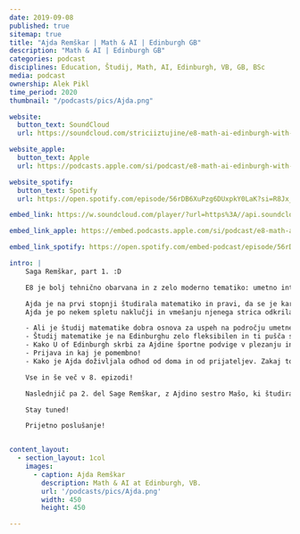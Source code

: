 ```yaml
---
date: 2019-09-08
published: true 
sitemap: true
title: "Ajda Remškar | Math & AI | Edinburgh GB" 
description: "Math & AI | Edinburgh GB"
categories: podcast
disciplines: Education, Študij, Math, AI, Edinburgh, VB, GB, BSc
media: podcast
ownership: Alek Pikl
time_period: 2020
thumbnail: "/podcasts/pics/Ajda.png"

website:
  button_text: SoundCloud
  url: https://soundcloud.com/striciiztujine/e8-math-ai-edinburgh-with-ajda-remskar?in=striciiztujine/sets/1-sezona

website_apple:
  button_text: Apple
  url: https://podcasts.apple.com/si/podcast/e8-math-ai-edinburgh-with-ajda-remskar/id1435290632?i=1000422833586

website_spotify:
  button_text: Spotify
  url: https://open.spotify.com/episode/56rDB6XuPzg6DUxpkY0LaK?si=R8Jx_BE_QnKQ0TftTjmv_A

embed_link: https://w.soundcloud.com/player/?url=https%3A//api.soundcloud.com/tracks/522013698&color=%23ff5500&auto_play=false&hide_related=false&show_comments=true&show_user=true&show_reposts=false&show_teaser=true

embed_link_apple: https://embed.podcasts.apple.com/si/podcast/e8-math-ai-edinburgh-with-ajda-remskar/id1435290632?i=1000422833586

embed_link_spotify: https://open.spotify.com/embed-podcast/episode/56rDB6XuPzg6DUxpkY0LaK

intro: |
    Saga Remškar, part 1. :D

    E8 je bolj tehnično obarvana in z zelo moderno tematiko: umetno inteligenco!

    Ajda je na prvi stopnji študirala matematiko in pravi, da se je kar malo zgubila, ker ni točno vedela, kaj naj s tem znanjem matematike počne. Pogosto slišimo nekaj v tem stilu: "Študiraj matematiko, s tem znanjem lahko delaš kar želiš!". 
    Ajda je po nekem spletu naklučji in vmešanju njenega strica odkrila umetno inteligenco.

    - Ali je študij matematike dobra osnova za uspeh na področju umetne inteligence? 
    - Študij matematike je na Edinburghu zelo fleksibilen in ti pušča svobodo. Kaj točno to pomeni in kaj ti to lahko prinese?
    - Kako U of Edinburgh skrbi za Ajdine športne podvige v plezanju in jo pri tem podpira? 
    - Prijava in kaj je pomembno! 
    - Kako je Ajda doživljala odhod od doma in od prijateljev. Zakaj to ni tako hudo, kot se sliši?

    Vse in še več v 8. epizodi!

    Naslednjič pa 2. del Sage Remškar, z Ajdino sestro Mašo, ki študira "Psychology with Sport & Exercise Science" na univerzi Exeter, prav tako v Veliki Britaniji!

    Stay tuned!

    Prijetno poslušanje!


content_layout:
  - section_layout: 1col
    images:
      - caption: Ajda Remškar 
        description: Math & AI at Edinburgh, VB.
        url: '/podcasts/pics/Ajda.png'
        width: 450 
        height: 450

---
```

